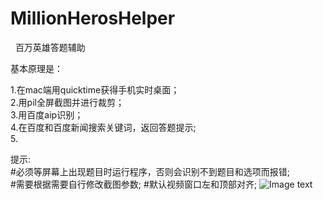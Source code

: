 # MillionHerosHelper
 
百万英雄答题辅助


基本原理是：
   
1.在mac端用quicktime获得手机实时桌面；   
2.用pil全屏截图并进行裁剪；   
3.用百度aip识别；  
4.在百度和百度新闻搜索关键词，返回答题提示;    
5.   
   
       
       
提示:    
#必须等屏幕上出现题目时运行程序，否则会识别不到题目和选项而报错;    
#需要根据需要自行修改截图参数;
#默认视频窗口左和顶部对齐;
![Image text](https://raw.githubusercontent.com/wangdaodao7/MillionherosHelper/master/%E7%A4%BA%E4%BE%8B.png)   


